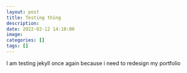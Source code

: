 ```yaml
---
layout: post
title: Testing thing
description: 
date: 2022-02-12 14:10:00
image: 
categories: []
tags: []
---
```

I am testing jekyll once again because i need to redesign my portfolio